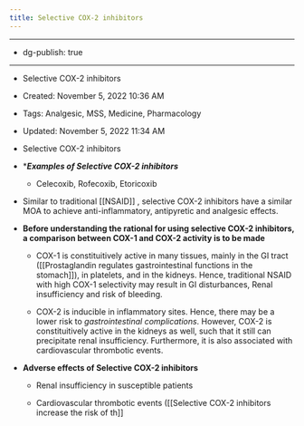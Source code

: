```yaml
---
title: Selective COX-2 inhibitors
---
```


- --

- dg-publish: true

- --

- Selective COX-2 inhibitors

- Created: November 5, 2022 10:36 AM

- Tags: Analgesic, MSS, Medicine, Pharmacology

- Updated: November 5, 2022 11:34 AM

- Selective COX-2 inhibitors

- ****************************************************************************Examples of Selective COX-2 inhibitors***************************************************************************
	 - Celecoxib, Rofecoxib, Etoricoxib

- Similar to traditional [[NSAID]] , selective COX-2 inhibitors have a similar MOA to achieve anti-inflammatory, antipyretic and analgesic effects.

- ******************************************************Before understanding the rational for using selective COX-2 inhibitors, a comparison between COX-1 and COX-2 activity is to be made******************************************************
	 - COX-1 is constituitively active in many tissues, mainly in the GI tract ([[Prostaglandin regulates gastrointestinal functions in the stomach]]), in platelets, and in the kidneys. Hence, traditional NSAID with high COX-1 selectivity may result in GI disturbances, Renal insufficiency and risk of bleeding.

	 - COX-2 is inducible in inflammatory sites. Hence, there may be a lower risk to *gastrointestinal complications*. However, COX-2 is constituitively active in the kidneys as well, such that it still can precipitate renal insufficiency. Furthermore, it is also associated with cardiovascular thrombotic events.

- ******************************************************************************************Adverse effects of Selective COX-2 inhibitors******************************************************************************************
	 - Renal insufficiency in susceptible patients

	 - Cardiovascular thrombotic events ([[Selective COX-2 inhibitors increase the risk of th]]

